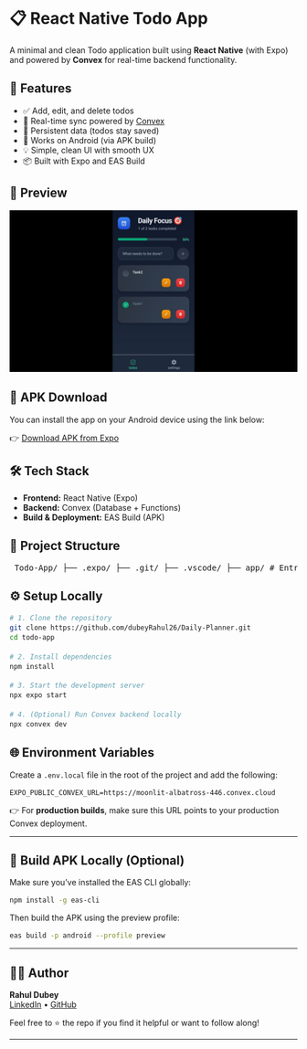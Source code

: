 # 📋 React Native Todo App

A minimal and clean Todo application built using **React Native** (with Expo) and powered by **Convex** for real-time backend functionality.

## 🚀 Features

- ✅ Add, edit, and delete todos
- 🔄 Real-time sync powered by [Convex](https://convex.dev)
- 🧠 Persistent data (todos stay saved)
- 📱 Works on Android (via APK build)
- 💡 Simple, clean UI with smooth UX
- 📦 Built with Expo and EAS Build

## 📸 Preview

![App Screenshot](./assets/screenshot1.jpg)

## 📲 APK Download

You can install the app on your Android device using the link below:

👉 [Download APK from Expo](https://expo.dev/accounts/rahul-dubey/projects/daily-planner/builds/e9e02da7-38cb-4739-a97e-983f4eba41e8)

## 🛠️ Tech Stack

- **Frontend:** React Native (Expo)
- **Backend:** Convex (Database + Functions)
- **Build & Deployment:** EAS Build (APK)

## 📁 Project Structure

<pre> Todo-App/ ├── .expo/ ├── .git/ ├── .vscode/ ├── app/ # Entry point routes and screens ├── assets/ # Images, fonts, and app assets (e.g., screenshots) ├── components/ # Reusable UI components ├── convex/ # Convex backend logic ├── dist/ # Distribution files (optional) ├── hooks/ # Custom React hooks ├── node_modules/ ├── .env.local # Environment variables (not committed) ├── .gitignore ├── app.config.js # Expo app configuration ├── eas.json # EAS build configuration ├── eslint.config.js # Linting rules ├── expo-env.d.ts # Type declarations for Expo env vars ├── package-lock.json ├── package.json ├── README.md ├── tsconfig.json # TypeScript config </pre>



## ⚙️ Setup Locally

```bash
# 1. Clone the repository
git clone https://github.com/dubeyRahul26/Daily-Planner.git
cd todo-app

# 2. Install dependencies
npm install

# 3. Start the development server
npx expo start

# 4. (Optional) Run Convex backend locally
npx convex dev
```


## 🌐 Environment Variables

Create a `.env.local` file in the root of the project and add the following:

```env
EXPO_PUBLIC_CONVEX_URL=https://moonlit-albatross-446.convex.cloud
```

👉 For **production builds**, make sure this URL points to your production Convex deployment.

---

## 🔧 Build APK Locally (Optional)

Make sure you’ve installed the EAS CLI globally:

```bash
npm install -g eas-cli
```

Then build the APK using the preview profile:

```bash
eas build -p android --profile preview
```

---

## 🙋‍♂️ Author

**Rahul Dubey**  
[LinkedIn](https://www.linkedin.com/in/rahul-dubey-dev/) • [GitHub](https://github.com/dubeyRahul26/)

Feel free to ⭐️ the repo if you find it helpful or want to follow along!

---





